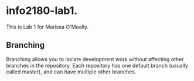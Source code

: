 # info2180-lab1.

This is Lab 1 for Marissa O'Meally.

## Branching

Branching allows you to isolate development work without affecting other branches in the repository. Each repository has one default branch (usually called master), and can have multiple other branches.